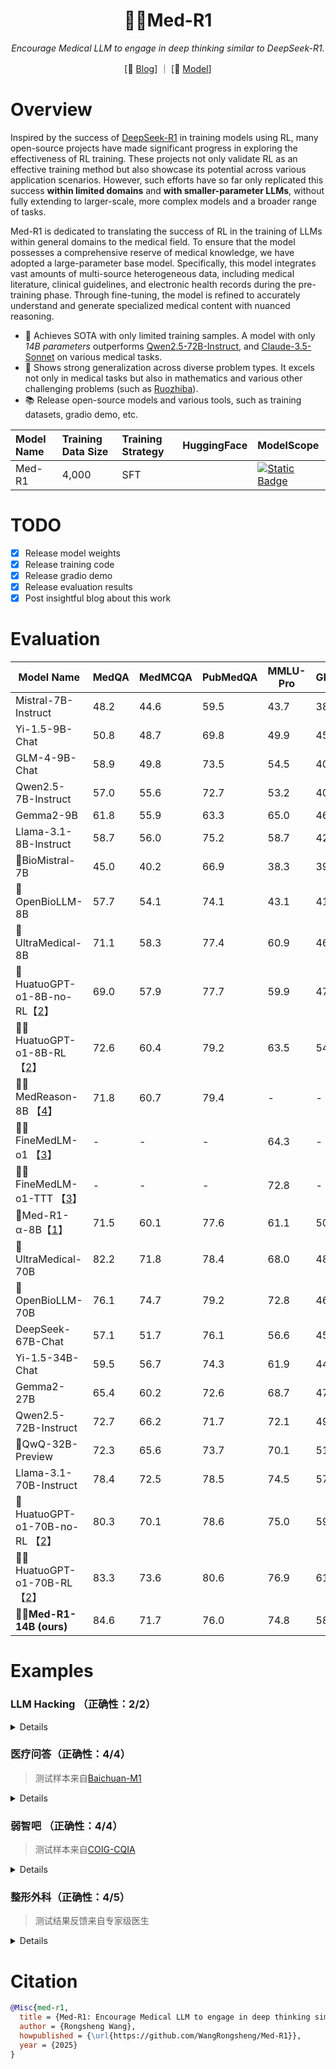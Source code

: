 <div align="center">
    <h1> 👨‍⚕️Med-R1 </h1>
    <em> Encourage Medical LLM to engage in deep thinking similar to DeepSeek-R1. </em>
</div>

<p align="center">
[📃 <a href="https://arxiv.org" target="_blank">Blog</a>] ｜ [🤗 <a href="https://huggingface.co" target="_blank">Model</a>] 
</p>

# Overview

Inspired by the success of [DeepSeek-R1](https://huggingface.co/deepseek-ai/DeepSeek-R1) in training models using RL, many open-source projects have made significant progress in exploring the effectiveness of RL training. These projects not only validate RL as an effective training method but also showcase its potential across various application scenarios. However, such efforts have so far only replicated this success **within limited domains** and **with smaller-parameter LLMs**, without fully extending to larger-scale, more complex models and a broader range of tasks.

Med-R1 is dedicated to translating the success of RL in the training of LLMs within general domains to the medical field. To ensure that the model possesses a comprehensive reserve of medical knowledge, we have adopted a large-parameter base model. Specifically, this model integrates vast amounts of multi-source heterogeneous data, including medical literature, clinical guidelines, and electronic health records during the pre-training phase. Through fine-tuning, the model is refined to accurately understand and generate specialized medical content with nuanced reasoning.

- 🔺 Achieves SOTA with only limited training samples. A model with only *14B parameters* outperforms [Qwen2.5-72B-Instruct](https://huggingface.co/Qwen/Qwen2.5-72B-Instruct), and [Claude-3.5-Sonnet](https://www.anthropic.com/news/claude-3-5-sonnet) on various medical tasks.
- 🌟 Shows strong generalization across diverse problem types. It excels not only in medical tasks but also in mathematics and various other challenging problems (such as [Ruozhiba](https://huggingface.co/datasets/m-a-p/COIG-CQIA)).
- 📚 Release open-source models and various tools, such as training datasets, gradio demo, etc.

|Model Name|Training Data Size|Training Strategy|HuggingFace|ModelScope|
|:-|:-|:-|:-|:-|
|Med-R1|4,000|SFT||[![Static Badge](https://img.shields.io/badge/-gery?style=social&label=🤖%20ModelScope)](https://modelscope.cn/models/wangrongsheng/Med-R1)|

<!--|Med-R1-α|-|-|||
|Med-R1-β|-|-|||
|Med-R1-γ|-|-|||-->

# TODO

- [X] Release model weights
- [X] Release training code
- [X] Release gradio demo
- [X] Release evaluation results
- [X] Post insightful blog about this work

# Evaluation

| Model Name                         | MedQA  | MedMCQA | PubMedQA | MMLU-Pro | GPQA   |
|------------------------------------|--------|---------|----------|----------|--------|
| Mistral-7B-Instruct                | 48.2   | 44.6    | 59.5     | 43.7     | 38.5   |
| Yi-1.5-9B-Chat                     | 50.8   | 48.7    | 69.8     | 49.9     | 45.3   |
| GLM-4-9B-Chat                      | 58.9   | 49.8    | 73.5     | 54.5     | 40.9   |
| Qwen2.5-7B-Instruct                | 57.0   | 55.6    | 72.7     | 53.2     | 40.0   |
| Gemma2-9B                          | 61.8   | 55.9    | 63.3     | 65.0 | 46.2   |
| Llama-3.1-8B-Instruct              | 58.7   | 56.0    | 75.2     | 58.7     | 42.7   |
| 💊BioMistral-7B                     | 45.0   | 40.2    | 66.9     | 38.3     | 39.5   |
| 💊OpenBioLLM-8B                   | 57.7   | 54.1    | 74.1     | 43.1     | 41.7   |
| 💊UltraMedical-8B                  | 71.1   | 58.3    | 77.4     | 60.9     | 46.1   |
| 💊HuatuoGPT-o1-8B-no-RL【[2]】             | 69.0   | 57.9    | 77.7 | 59.9     | 47.4   |
| 💊🤔HuatuoGPT-o1-8B-RL 【[2]】             | 72.6   | 60.4    | 79.2 | 63.5     | 54.3   |
| 💊🤔MedReason-8B 【[4]】             | 71.8   | 60.7    | 79.4 | -  | -   |
| 💊🤔FineMedLM-o1 【[3]】             | -   | -    | - | 64.3     | -   |
| 💊🤔FineMedLM-o1-TTT 【[3]】             | -   | -    | - | 72.8     | -   |
| 🤔Med-R1-α-8B【[1]】              | 71.5 | 60.1 | 77.6 | 61.1 | 50.0 |
| 💊UltraMedical-70B              | 82.2 | 71.8 | 78.4 | 68.0 | 48.4 |
| 💊OpenBioLLM-70B              | 76.1 | 74.7 | 79.2 | 72.8 | 46.8 |
| DeepSeek-67B-Chat              | 57.1 | 51.7 | 76.1 | 56.6 | 45.5 |
| Yi-1.5-34B-Chat              | 59.5 | 56.7 | 74.3 | 61.9 | 44.7 |
| Gemma2-27B              | 65.4 | 60.2 | 72.6 | 68.7 | 47.1 |
| Qwen2.5-72B-Instruct              | 72.7 | 66.2 | 71.7 | 72.1 | 49.0 |
| 🤔QwQ-32B-Preview              | 72.3 | 65.6 | 73.7 | 70.1 | 51.0 |
| Llama-3.1-70B-Instruct              | 78.4 | 72.5 | 78.5 | 74.5 | 57.1 |
| 💊HuatuoGPT-o1-70B-no-RL 【[2]】              | 80.3 | 70.1 | 78.6 | 75.0 | 59.1 |
| 💊🤔HuatuoGPT-o1-70B-RL 【[2]】              | 83.3 | 73.6 | 80.6 | 76.9 | 61.4 |
| 💊🤔**Med-R1-14B (ours)**              | 84.6 | 71.7 | 76.0 | 74.8 | 58.0 |

[1]: https://github.com/cheliu-computation/Med-R1-Alpha
[2]: https://github.com/FreedomIntelligence/HuatuoGPT-o1
[3]: https://arxiv.org/pdf/2501.09213
[4]: https://arxiv.org/abs/2504.00993
[5]: https://arxiv.org/pdf/2504.00869

# Examples

### LLM Hacking （正确性：2/2）

<details>

问题一：
```markdown
问题：
    9.9和9.11哪个大？

Med-R1回答：
    <think>
    嗯，我现在要比较9.9和9.11这两个数的大小。首先，我得回忆一下小数比较的方法。通常来说，比较两个小数的时候，应该先看整数部分，如果整数部分相同的话，再比较小数部分。
    
    那这里的情况是，两个数的整数部分都是9，所以整数部分是一样的。接下来要看小数部分。第一个数是9.9，第二个数是9.11。这时候需要比较小数点后面的数字了。
    
    不过可能有人会直接比较小数点后的位数，比如9.9有一位小数，而9.11有两位小数。但实际上，当比较小数时，应该将位数较少的补零来对齐。例如，9.9可以写成9.90，这样两位小数就更容易比较了。
    
    现在，把两个数都写成两位小数的话，就是9.90和9.11。这时候比较小数部分：第一位是十分位，第二位是百分位。对于9.90来说，十分位是9，百分位是0；而9.11的十分位是1，百分位是1。显然，十分位的9比1大，所以9.90大于9.11。因此，原来的数9.9也大于9.11。
    
    不过，也有可能有人会误以为9.11比9.9大，因为看起来后面多了一个数字。但实际上，小数点后的位数并不影响大小，关键在于每一位上的数值。比如，0.9和0.11相比，0.9等于0.90，显然更大。同样的道理，这里的9.9等于9.90，自然比9.11大。
    
    总结一下，正确的步骤应该是：
    1. 比较整数部分，两者都是9，相等。
    2. 比较小数部分，将位数较少的补零对齐。
    3. 从左到右逐位比较，直到找到不同的数字为止。
    4. 在这种情况下，十分位上的9比1大，所以9.9更大。
    
    </think>

    要比较9.9和9.11的大小，可以按照以下步骤进行：
    
    1. **比较整数部分**：两者的整数部分均为9，相等。
    2. **比较小数部分**：
       - 将9.9补零为9.90（两位小数）。
       - 直接比较9.90和9.11的小数部分：
         - 十分位：9（来自9.90） > 1（来自9.11）
         - 由于十分位已确定差异，无需继续比较后续位数。
    
    结论：9.9（即9.90）的十分位更大，因此 **9.9 > 9.11**。

正确性：✅
```

问题二：
```markdown
问题：
    Strawberry中有几个r？

Med-R1回答：
    <think>
    嗯，让我仔细想想这个问题。题目是说“Strawberry”中有几个r？首先，我需要确定这个单词的正确拼写，然后数清楚里面的r字母的数量。
    
    首先，我记得“草莓”的英文是Strawberry。那这个单词的拼写对吗？是的，没错，Strawberry就是正确的写法。接下来我要分解这个单词，看看每个字母的位置。
    
    让我一个字母一个字母地数：S-t-r-a-w-b-e-r-r-y。现在要找出其中有多少个r。从左到右看的话，第一个r出现在第三个位置，也就是str中的第二个字母r。然后接下来的字母是a、w、b、e、r、r、y。所以接下来的两个r分别是第9和10个字母。所以总共有三个r？
    
    不过等等，可能我哪里弄错了。再仔细检查一遍。Strawberry的完整拼写是S-t-r-a-w-b-e-r-r-y。数一下r的位置：
    
    1. S
    2. t
    3. r（第一个r）
    4. a
    5. w
    6. b
    7. e
    8. r（第二个r）
    9. r（第三个r）
    10. y
    
    所以确实是有三个r。不过有时候可能会有拼写错误或者不同的变体，但通常标准拼写是这样。比如有没有可能有人把Strawberry拼成其他形式？比如Strawberrie之类的，但那是不正确的。所以正确的情况下，应该是三个r。因此答案应该是3个r。
    
    </think>

    在单词 **Strawberry** 中，我们需要逐个字母检查其中的 `r` 数量。  
    **分解步骤如下：**  
    1. **S**  
    2. **t**  
    3. **r**（第一个 `r`）  
    4. **a**  
    5. **w**  
    6. **b**  
    7. **e**  
    8. **r**（第二个 `r`）  
    9. **r**（第三个 `r`）  
    10. **y**  
    
    经过仔细计数，**Strawberry** 一共有 **3 个 `r`**。

正确性：✅
```

</details>

### 医疗问答（正确性：4/4）

> 测试样本来自[Baichuan-M1](https://arxiv.org/abs/2502.12671)

<details>

问题一：
```markdown
问题：
    患者：被沾有病人血液的实心针头扎了，针头是一天前沾的病人血液，还有传染疾病的可能吗（女, 年龄26岁）
    医生：请问您是否知道那位病人的具体健康状况或是否患有任何传染性疾病？例如，乙肝、丙肝或艾滋病等？
    患者：不知道。
    医生：请问您是否接种过乙型肝炎疫苗？
    患者：接种过。
    医生：请问您被扎到的具体部位是哪里？伤口的深度如何？是否有出血？
    患者：大拇指根部，深度大约0.5厘米，出血了。
    
    根据以上信息，若该病人同时患有乙肝、丙肝或艾滋病，患者最可能感染哪种疾病，并说明理由。

Med-R1回答：
    <think>
    嗯，这个问题看起来有点复杂。首先，我需要理清楚所有已知的信息和可能的感染途径。患者被一个一天前沾有病人血液的实心针头扎伤了，而且她已经接种过乙肝疫苗。现在的问题是，如果那个病人同时患有乙肝、丙肝或艾滋病的话，患者最有可能感染哪种疾病？
    
    首先，我要回忆一下这三种病毒的传播方式。乙肝病毒（HBV）主要通过血液、性接触和母婴传播。丙肝病毒（HCV）同样也是通过血液传播，但性传播的风险较低。而HIV（艾滋病病毒）主要通过血液、性接触和母婴传播，但相比乙肝，其传播效率可能更低一些。
    
    接下来，考虑针头的类型。题目里提到的是实心针头，而不是空心针头。通常来说，实心针头因为结构不同，可能更容易在刺入时携带病原体。不过，这里的关键在于针头上的血液是否仍然具有传染性。血液中的病毒存活时间取决于环境条件，比如温度、湿度等。一般来说，乙肝病毒在干燥的环境中可以存活数天甚至更久，而丙肝和HIV可能在干燥后存活的时间较短，尤其是HIV，通常认为在干燥环境中几小时内就失去活性。
    
    然后，患者的免疫状态。她已经接种过乙肝疫苗，并且产生了抗体的话，那么对乙肝的免疫力应该很强，感染的可能性极低。而丙肝目前没有疫苗，所以如果暴露于丙肝病毒，风险存在。至于HIV，虽然没有疫苗，但传播风险相对较低，尤其是在针头暴露的情况下，尤其是实心针头可能携带的病毒量较少。
    
    再来看伤口的情况。患者被扎伤的部位是大拇指根部，深度约0.5厘米，有出血。这说明有足够的血液进入体内，增加了感染的风险。但考虑到针头是实心的，可能携带的病毒量不如空心针头多。
    
    综合这些因素，如果病人确实同时患有这三种病毒，那么患者最有可能感染的是丙肝。原因可能有以下几点：
    
    1. 乙肝方面，患者有疫苗接种史，且抗体有效的话，几乎不可能感染。
    2. HIV的传播风险较低，尤其是在实心针头的情况下，病毒量可能不足。
    3. 丙肝虽然没有疫苗，但通过血液传播的风险较高，尤其是在针头直接接触血液的情况下，即使病毒在干燥后仍可能存活足够时间。
    
    另外，需要考虑的是，丙肝病毒在干燥环境下的存活时间可能比HIV长，因此即使针头放置了一天，仍有感染的可能。而HIV在这种情况下可能已经失活，或者病毒量不足以导致感染。
    
    不过，也有可能HIV的传播风险在某些情况下被高估，但根据现有资料，丙肝的传播风险更高。因此，答案应该是丙肝。
    
    </think>
    
    根据提供的信息，患者最可能感染的疾病是**丙型肝炎（丙肝）**，理由如下：
    
    1. **乙肝风险极低**：患者已接种乙肝疫苗，若抗体水平足够，可提供有效保护。即使未产生抗体，乙肝病毒在干燥环境中的存活时间较长（可达数天），但结合疫苗接种史，感染可能性极低。
    
    2. **HIV传播风险较低**：HIV在干燥环境中存活时间短（通常数小时至几天），且实心针头携带的病毒量有限。尽管存在理论风险，但实际传播概率远低于丙肝。
    
    3. **丙肝的高风险**：丙肝病毒无疫苗防护，且可通过微量血液传播。实心针头若残留干燥血液，丙肝病毒可能仍具传染性，尤其在干燥环境下存活时间较HIV更长。此外，患者伤口出血进一步增加了感染风险。
    
    综上，**丙肝**是最可能的感染对象，因其缺乏免疫屏障且传播效率较高。建议患者尽快进行相关检测，并根据情况采取预防性治疗。

正确性：✅
```

问题二：
```markdown
问题：
    一名7岁女孩被送到急诊科，她有10天的发热和咽喉痛病史，过去2天症状急剧恶化。她的咽喉痛在右侧更严重。由于疼痛，她吞咽和张口困难。她还注意到在过去一天中，她的声音质量发生了变化。她的体温为38.2°C（100.8°F），脉搏为86次/分钟，呼吸为18次/分钟，血压为110/75 mm Hg。检查显示颈部淋巴结肿大。口咽检查显示扁桃体发红，右侧扁桃体柱肿胀。悬雍垂偏向左侧。实验室检查结果显示：血红蛋白 13.0 g/dL，红细胞压积 39%，白细胞计数12,000/mm3，血小板计数 200,000/mm3，血清钠 138 mEq/L，氯 100 mEq/L，钾 4.5 mEq/L，碳酸氢盐 24 mEq/L，尿素氮 14.0 mg/dL，肌酐 1.1 mg/dL。基于这些信息，请分析最合适的下一步手术处理措施。只给一个答案。

Med-R1回答：
    <think>
    嗯，好的，我现在需要仔细分析这个病例，然后确定最合适的下一步手术处理措施。首先，我得理清楚患者的所有症状和体征，再结合实验室结果来推断可能的诊断。
    
    患者是一名7岁的女孩，主诉是10天的发热和咽喉痛，最近两天症状加重。特别是右侧的咽喉痛更严重，导致吞咽和张口困难。此外，她的声音质量也发生了变化。体检发现颈部淋巴结肿大，口咽部检查显示右侧扁桃体柱肿胀，悬雍垂偏向左侧。实验室检查显示白细胞计数升高到12,000/mm³，其他指标基本正常。
    
    首先，考虑可能的诊断。根据症状，尤其是单侧的咽喉痛、吞咽困难、张口受限以及悬雍垂偏移，这可能提示存在咽后脓肿或扁桃体周围脓肿。但咽后脓肿通常多见于儿童，而扁桃体周围脓肿更多见于青少年和成人。不过，考虑到患者年龄较小，咽后脓肿的可能性更大。
    
    接下来，分析体征。悬雍垂偏向左侧，说明右侧有占位性病变，将软腭推向对侧。这是典型的咽后脓肿的表现。另外，张口困难可能与炎症导致的肌肉痉挛有关，或者是因为脓肿压迫周围结构引起的。
    
    实验室方面，白细胞计数升高支持细菌感染的可能。其他电解质和肾功能指标正常，暂时没有脱水或其他系统问题的迹象。
    
    现在需要排除其他可能性。例如，急性会厌炎通常表现为高热、流涎、呼吸困难，但这里没有提到明显的呼吸困难，且悬雍垂偏移指向咽后脓肿。扁桃体周围脓肿虽然也可能出现类似症状，但悬雍垂偏移的方向可能不同，通常是向健侧偏移，而本例中是向左偏，可能更符合咽后脓肿的情况。
    
    因此，综合以上信息，最可能的诊断是咽后脓肿。这种情况下，下一步的处理应该是紧急手术引流。因为咽后脓肿可能导致气道阻塞，尤其是在儿童中，风险更高。手术引流可以迅速缓解症状，防止并发症如纵隔炎或败血症的发生。
    
    </think>
    
    根据患者的临床表现和检查结果，最可能的诊断是**咽后脓肿**。关键特征包括：  
    1. **单侧咽喉痛加重**（右侧）、**吞咽和张口困难**、**悬雍垂偏向左侧**（提示右侧占位性病变）。  
    2. **颈部淋巴结肿大**和**白细胞计数升高**支持细菌感染。  
    3. 儿童中咽后脓肿较常见，且可迅速进展为气道阻塞。  
    
    **最合适的下一步处理措施是紧急手术引流**，以解除气道压迫并控制感染，防止严重并发症。

正确性：✅
```

问题三：
```markdown
问题：
    一位78岁女性患者，既往诊断为二尖瓣脱垂，来急诊就诊，主诉24小时内出现4次鲜红色便血。体格检查显示脉率120次/分，血压88/58mmHg。应该采取的最佳初步处理措施是什么？只给一个答案。

Med-R1回答：
    <think>
    嗯，这个问题看起来是关于急诊处理消化道出血的。首先，我需要回忆一下相关的急救步骤。患者是一位78岁的女性，有二尖瓣脱垂的病史，现在出现了鲜红色的便血，而且24小时内发生了四次。这可能提示下消化道出血，但也不能排除上消化道出血的可能性，尤其是如果出血量大的话。
    
    接下来看她的生命体征：脉搏120次/分，血压88/58mmHg。这说明她处于低血容量性休克的状态，因为心动过速和低血压通常是失血导致的循环衰竭的表现。这时候的首要任务应该是稳定患者的血流动力学状态，防止进一步的器官灌注不足。
    
    根据急救原则，处理急性失血性休克的步骤通常包括快速补液和输血。首先应该建立静脉通路，给予晶体液如生理盐水或林格氏液进行液体复苏。同时，由于患者年龄较大，可能存在贫血，加上多次出血，可能需要输血来纠正贫血和维持血容量。此外，监测生命体征、尿量和血红蛋白水平也是必要的。
    
    不过，这里的问题是要选择最佳的初步处理措施。可能的选项包括液体复苏、输血、内镜检查、手术等。但根据问题描述，最佳的第一步应该是液体复苏，也就是快速补液，以恢复血容量和改善组织灌注。输血可能在后续进行，尤其是在血红蛋白显著下降的情况下。而内镜检查虽然重要，但在患者血流动力学不稳定时，应先稳定后再进行。
    
    所以综合来看，正确的初步处理应该是立即进行液体复苏，比如输注晶体液，同时准备输血。但题目要求只给一个答案，所以最合适的应该是“立即进行液体复苏”或者类似的措施。不过可能更准确的术语是“液体复苏”，即快速补液。
    
    </think>
    
    在急诊情况下，该患者因大量鲜红色便血导致低血容量性休克（脉率120次/分，血压88/58mmHg），需优先稳定血流动力学状态。**最佳初步处理措施是立即进行液体复苏**，通过快速输注晶体液（如生理盐水）恢复血容量，改善组织灌注，防止器官功能衰竭。此步骤可迅速纠正低血压和心动过速，为后续输血及病因治疗争取时间。
    
    \boxed{立即进行液体复苏}

正确性：✅
```

问题四：
```markdown
问题：
    #一般资料#:性别: 男年龄: 43岁职业: 无
    #主诉#:全身黄染、腹胀、尿少、乏力、纳差伴双下肢浮肿半月。
    #现病史#:患者半月前出现全身黄染，伴随腹胀、尿少、纳差，曾在外院接受治疗，治疗内容包括抗病毒、抗感染、补充白蛋白等，但症状未缓解，反而腹胀加重，出现双下肢浮肿，因此再次入院。患者自述病后精神、食欲减退，睡眠一般，小便颜色深黄，量少，大便干结，无黑便。
    #既往史#:患者既往乙型肝炎病史，无冠心病、高血压、糖尿病等病史，否认痢疾、伤寒、疟疾、结核病史及密切接触史。无外伤手术史，无输血史。无药物及食物过敏史，预防接种史不详。
    #查体#:中年男性, ......, 神经系统检查未见异常。
    #辅助检查#:
    - 彩色B超: 
        - 肝实质回声增粗，考虑肝硬化可能
        - 胆囊壁增厚 
        - 副脾 
        - 双肾结石 
        - 腹水
    - DR胸片: 
        - 心肺膈未见异常
    - 血液检查: 
        - 凝血酶原时间:36.6秒↑ - 肌钙蛋白I: 0.02ng/ml↑ - 丙氨酸氨基转移酶: 71.36U/L↑
        - 天门冬氨酸氨基转移酶: 91.65U/L↑ - 白蛋白: 40.78g/L
        - 总胆红素: 689.03μmol/L↑ - 直接胆红素: 391.85μmol/L↑
        - 中性粒细胞比率: 62.5%
    
    根据以上资料，该患者最有可能的诊断及诊断依据是什么？

Med-R1回答：
    <think>
    嗯，好的，我现在需要根据提供的病例资料来分析这个患者的可能诊断。首先，我得仔细看一下所有的信息，然后逐步推理。
    
    首先，患者是43岁的男性，主诉全身黄染、腹胀、尿少、乏力、纳差，还有双下肢浮肿，持续了半个月。这些症状提示可能存在肝脏问题，尤其是黄疸和腹胀，可能和肝功能不全有关。另外，尿少和浮肿可能与低蛋白血症或肾功能问题有关，但结合其他症状，更可能是肝源性的。
    
    现病史中提到患者有乙型肝炎病史，这很重要，因为乙肝是导致肝硬化的常见原因之一。患者在外院接受了抗病毒、抗感染、补充白蛋白的治疗，但症状没有缓解，反而腹胀加重，出现双下肢浮肿。这说明之前的治疗可能不够有效，或者病情进展了。
    
    查体部分虽然没完全给出，但神经系统检查正常，可能排除了肝性脑病的可能性，不过不能完全确定，因为早期可能没有明显表现。
    
    辅助检查方面，彩超显示肝实质回声增粗，考虑肝硬化可能，这是关键线索。胆囊壁增厚可能与胆汁淤积有关，副脾可能是个无关的发现，双肾结石可能不是主要问题，但腹水的存在支持肝硬化的诊断。DR胸片正常，排除肺部疾病。血液检查中，凝血酶原时间延长（36.6秒），说明凝血功能障碍，这在肝硬化时常见，因为肝脏合成凝血因子减少。肌钙蛋白I轻度升高，可能提示心肌损伤，但数值不高，可能需要进一步评估。ALT和AST都升高，说明肝细胞损伤。总胆红素和直接胆红素显著升高，提示胆汁淤积性黄疸，可能合并肝细胞性黄疸。白蛋白水平正常，但考虑到患者可能有腹水，可能之前白蛋白较低，补充后暂时恢复。中性粒细胞比例正常，可能排除细菌感染。
    
    综合来看，患者有乙肝病史，现在出现黄疸、腹水、凝血障碍、肝功能异常，符合肝硬化的表现。而腹水和浮肿可能提示失代偿期肝硬化。此外，患者有尿少，可能合并肝肾综合征，但需要更多证据，比如肾功能指标是否异常。不过目前提供的资料中没有肾功能的具体数据，所以可能还需要进一步检查。
    
    另外，患者没有提到发热、腹痛等症状，可能排除急性胆管炎或胰腺炎等急腹症。也没有提到意识改变，可能暂时没有肝性脑病的表现。
    
    可能的诊断包括：乙肝肝硬化失代偿期，伴有腹水、黄疸、凝血功能障碍。需要排除其他原因导致的黄疸，如胆道梗阻，但彩超未见胆管扩张，胆囊壁增厚可能是因为水肿或炎症，但不一定有梗阻。另外，肌钙蛋白轻度升高可能需要关注心脏情况，但可能继发于肝病或其他因素。
    
    总结一下，最可能的诊断是乙肝肝硬化失代偿期，诊断依据包括乙肝病史、临床表现（黄疸、腹水、浮肿）、实验室检查（凝血异常、肝酶升高、高胆红素血症）以及影像学提示肝硬化。
    
    </think>
    
    根据提供的病例资料，该患者最可能的诊断为**乙肝肝硬化失代偿期**，具体诊断依据如下：
    
    ### **诊断依据**
    1. **病史与临床表现**：
       - **乙肝病史**：患者有明确的乙型肝炎病史，乙肝是肝硬化最常见的病因之一。
       - **典型症状**：全身黄染（高胆红素血症）、腹胀（腹水）、尿少、乏力、纳差、双下肢浮肿，均为肝硬化失代偿期的典型表现。
       - **病程进展**：在外院治疗后症状加重，提示病情进展至失代偿阶段。
    
    2. **辅助检查**：
       - **影像学**：
         - **彩超提示肝实质回声增粗**，高度怀疑肝硬化。
         - **腹水**的存在进一步支持失代偿期诊断。
       - **实验室检查**：
         - **凝血酶原时间延长（36.6秒↑）**：反映肝脏合成凝血因子能力下降，是肝硬化失代偿的重要标志。
         - **肝酶升高（ALT 71.36 U/L↑，AST 91.65 U/L↑）**：提示肝细胞损伤。
         - **高胆红素血症（总胆红素 689.03 μmol/L↑，直接胆红素 391.85 μmol/L↑）**：提示胆汁淤积及肝细胞功能衰竭。
         - **白蛋白水平正常（40.78 g/L）**：可能因近期补充白蛋白，但基础状态可能较低。
    
    3. **排除其他疾病**：
       - **胆道梗阻**：彩超未见胆管扩张，胆囊壁增厚可能与肝硬化相关。
       - **急性肝衰竭**：病程较长（半月），且无明显意识障碍，暂不支持。
       - **其他系统疾病**：胸片正常，排除肺部疾病；肌钙蛋白轻度升高需警惕心脏并发症，但非主要矛盾。
    
    ### **鉴别诊断**
    - **原发性肝癌**：需通过AFP及影像学进一步排查。
    - **肝肾综合征**：需监测肾功能指标（如肌酐、尿素氮）以明确是否存在肾功能损害。
    
    ### **结论**
    综合病史、临床表现及检查结果，患者符合**乙肝肝硬化失代偿期**的诊断标准，建议进一步完善肝功能、肾功能、甲胎蛋白及腹部增强CT等检查，并积极处理腹水、预防感染及纠正凝血功能障碍。

正确性：✅
```
</details>


### 弱智吧 （正确性：4/4）

> 测试样本来自[COIG-CQIA](https://huggingface.co/datasets/m-a-p/COIG-CQIA)

<details>

问题一：
```markdown
问题：
    鸡柳是鸡身上哪个部位啊？

Med-R1回答：
     <think>
    嗯，用户问鸡柳是鸡身上的哪个部位。首先，我需要确认“鸡柳”这个词的具体指代。可能有两种情况：一种是常见的快餐中的炸鸡块，另一种可能是某些地方方言或特定菜肴中的称呼。
    
    先想想常见的快餐，比如肯德基、麦当劳里的炸鸡块，通常被称为“鸡腿肉”或者“鸡胸肉”，但有时候也会被叫做“鸡柳”。不过更准确地说，这些快餐中的炸鸡块可能来自鸡的不同部位，比如鸡腿肉和鸡胸肉混合，或者单独使用其中一种。所以可能需要进一步解释清楚。
    
    然后，如果是中式烹饪中的鸡柳，可能指的是鸡胸肉条，因为鸡胸肉纤维较长，适合切条状，油炸或炒制时口感较好。这时候鸡柳应该就是鸡胸肉的一部分，也就是鸡的胸部肌肉。
    
    另外，也有可能用户混淆了其他部位的名称，比如鸡胗、鸡翅等。需要排除这些可能性，明确指出正确的部位。
    
    还要考虑用户可能的背景，比如是否对烹饪感兴趣，或者只是好奇。如果是烹饪爱好者，可能需要详细说明鸡胸肉的特点和处理方法；如果是一般用户，简单明了即可。
    
    总结一下，回答时需要分点说明：1. 快餐中的鸡柳可能包含鸡腿肉和鸡胸肉；2. 中式烹饪中的鸡柳主要指鸡胸肉；3. 其他部位如鸡腿、鸡翅的区别。同时要避免专业术语过多，保持口语化，让用户容易理解。
    </think>
    
    鸡柳在中文里通常有两种含义：
    
    1. **快餐中的“鸡柳”**  
       常见于肯德基、麦当劳等西式快餐店，这里的“鸡柳”多指炸鸡块，主要由**鸡腿肉**（带骨）或**鸡胸肉**（去骨）制成。具体部位取决于品牌配方，有些是整块鸡腿肉切块，有些则混合不同部位。
    
    2. **中式烹饪中的“鸡柳”**  
       在部分地区的方言或特定菜谱中，“鸡柳”特指**鸡胸肉条**。鸡胸肉纤维细长，适合切成长条状，常用来煎炸、爆炒或烤制，口感鲜嫩多汁。
    
    **注意区分**：  
    - **鸡腿肉**：鸡大腿部位的肉，通常带骨，肉质较嫩且有脂肪。  
    - **鸡翅**：鸡翅膀上的肉，分为翅中、翅尖等，口感酥脆。  
    - **鸡胸肉**：胸部肌肉，低脂高蛋白，适合健身人群。
    
    总结来说，根据语境不同，“鸡柳”可能指向鸡的不同部位，但最常见的是鸡腿肉或鸡胸肉。

正确性：✅
```

问题二：
```markdown
问题：
    黄牛为什么不炒人民币呢，需求量不是很大吗

Med-R1回答：
    <think>
    嗯，用户问为什么黄牛不炒人民币，虽然需求量不大。这个问题看起来有点奇怪，因为通常黄牛指的是那些倒卖票券、商品的人，比如火车票、演唱会门票或者限量商品等。而“炒”通常是指投资或投机行为，比如炒股、炒房之类的。所以用户可能混淆了这两个概念。
    
    首先，我需要确认用户的问题中的“黄牛”和“炒”的具体含义。可能用户认为黄牛在金融市场上进行人民币的炒作，但实际上黄牛更多是在实体经济中倒卖实物商品，而不是货币本身。不过，人民币作为法定货币，其价值由国家信用支撑，通常不会成为炒作对象，因为汇率是由央行控制的，而且国内不允许非法买卖外汇。
    
    接下来要分析为什么黄牛不炒人民币。可能的原因包括：1. 人民币在国内是法定货币，无法自由兑换成外币，限制了炒作的可能性；2. 人民币的流动性极高，几乎每个人都有，没有稀缺性，难以囤积居奇；3. 政府对货币政策的严格控制，打击非法交易，风险太大；4. 黄牛的主要利润来源是实物商品的差价，而不是货币本身的价值变动。
    
    另外，用户提到需求量不大，这可能是指人民币的需求量相对于其他资产来说较小。但实际上，人民币作为流通货币，需求是巨大的，因为日常生活离不开它。不过，如果用户指的是在特定场景下，比如某些地区或特定时间点，人民币的需求可能不如其他商品，但这并不影响黄牛的活动模式。
    
    还需要考虑是否存在误解，比如用户是否将“黄牛”与“炒家”混淆，或者是否指代其他类型的市场参与者。例如，在外汇市场中确实有炒家，但这些通常被称为“炒汇者”，而非黄牛。
    
    总结起来，回答需要澄清黄牛的定义，解释人民币的特殊性质，以及为什么黄牛不参与货币炒作。同时指出可能的误解，并说明实际情况下黄牛的行为模式。
    
    </think>
    
    关于“黄牛不炒人民币”的问题，可以从以下几个角度来理解：
    
    ### 1. **黄牛的本质：倒卖实物商品**
       - **传统定义**：黄牛通常指在特定领域（如票务、二手商品）中通过信息差或垄断手段倒卖商品牟利的人。他们主要关注的是实物商品的供需失衡，而非货币本身。
       - **与炒作的差异**：炒作（如炒股、炒房）涉及对资产价格波动的投机行为，而黄牛的核心在于控制稀缺资源的流通渠道，赚取中间差价。
    
    ### 2. **人民币的特殊性**
       - **法定货币属性**：人民币由中国人民银行发行，具有强制流通力，且国内禁止非法买卖外汇。这意味着普通民众无法像炒黄金、比特币那样囤积或投机人民币。
       - **高流动性与无稀缺性**：人民币作为日常交易媒介，几乎人人持有，不具备囤积价值。若有人试图囤积大量现金，反而可能面临保管成本、贬值风险等问题。
    
    ### 3. **政策与风险因素**
       - **货币政策严格管控**：中国政府对货币供应和汇率有严格监管，任何大规模炒作人民币的行为都可能触犯法律，面临严厉处罚。
       - **黑市风险**：即使存在非法交易，人民币的黑市溢价通常远低于其他资产（如比特币、房产），且缺乏稳定的套利空间。
    
    ### 4. **市场需求与黄牛逻辑**
       - **真实需求 vs. 投机需求**：黄牛依赖的是商品的实际需求（如热门演唱会门票），而非货币的投机需求。人民币的“需求”更多体现在消费层面，而非投资层面。
       - **替代品丰富**：相比囤积现金，投资者更倾向于选择收益率更高的资产（如债券、股票、房地产），因此人民币并非理想的炒作标的。
    
    ### 5. **可能的误解**
       - **“炒”字歧义**：用户可能将“炒”理解为“囤积居奇”，但黄牛的核心是“倒卖”，而非单纯囤积。此外，“炒人民币”这一表述本身较为模糊，可能混淆了“炒作货币”与“炒作商品”的概念。
    
    ### 总结
    黄牛不炒人民币的根本原因在于：人民币的货币属性使其缺乏囤积价值，且受到严格的政策监管；黄牛的业务模式依赖于实物商品的供需失衡，而非货币价格的波动。两者在逻辑和操作层面上存在本质差异。

正确性：✅
```

问题三：
```markdown
问题：
    每个人工作都是为了赚钱，那么谁在亏钱

Med-R1回答：
    <think>
    嗯，用户问“每个人工作都是为了赚钱，那么谁在亏钱”。这个问题看起来挺直接的，但可能需要深入分析。首先，我需要理解问题的核心：为什么会有亏钱的情况出现？可能涉及经济学、社会结构或者个人选择等方面。
    
    首先想到的是，虽然大部分人工作是为了赚钱，但并非所有人的收入都足够覆盖他们的支出或生活成本。比如低收入群体可能无法维持基本生活，或者因为各种原因（如疾病、失业）导致收入减少。这时候他们可能在亏钱，即支出超过收入。
    
    另外，可能还有投资或创业失败的情况。有些人投资股票、房地产或其他项目，但由于市场波动或决策错误，可能会亏损。这种情况下，尽管他们可能在其他方面赚钱，但特定领域可能亏钱。
    
    再者，企业主或企业家也可能面临亏损。即使他们的工作是为了赚钱，但如果企业经营不善，成本高于收入，就会亏钱。这可能涉及到管理问题、市场变化、竞争压力等。
    
    还有一种情况是通货膨胀导致的购买力下降。如果工资增长跟不上物价上涨，实际收入可能在减少，这也算是一种亏钱的表现。
    
    此外，政府或公共部门可能通过税收、福利等方式调节财富分配。虽然他们本身可能不直接赚取利润，但税收政策可能导致某些群体负担较重，间接影响他们的经济状况。
    
    还需要考虑全球化和国际贸易的影响。一些国家的工人可能因廉价进口商品而失去工作，导致收入减少，从而处于亏钱状态。
    
    最后，心理因素也不可忽视。即使有收入，如果个人消费习惯不良，过度借贷或挥霍，也可能导致财务困境。
    
    总结起来，可能的答案包括低收入群体、投资者/创业者失败者、企业主亏损、受通胀影响的劳动者、税收负担重的群体，以及因全球化失业的人等。需要将这些点组织成一个逻辑清晰的回答，同时保持通俗易懂，避免专业术语过多。
    
    </think>

    每个人的工作确实以获取收入为目标，但现实中存在多种因素导致部分群体面临经济上的“亏钱”现象。以下从不同角度分析这一现象：
    
    ### 1. **低收入群体**
       - **工资不足**：许多低技能劳动者收入难以覆盖基本生活成本（如住房、医疗、教育），陷入贫困。
       - **社会保障缺失**：缺乏保险和福利体系时，意外事件（疾病、失业）可能彻底摧毁家庭经济。
    
    ### 2. **投资者与创业者**
       - **风险与失败**：股市波动、商业竞争或决策失误可能导致资金损失，甚至破产。
       - **机会成本**：投入时间精力于高风险项目，若未成功，可能错失更稳健的收入来源。
    
    ### 3. **企业主与管理者**
       - **经营风险**：市场需求变化、供应链中断或管理不善可能导致公司亏损。
       - **资本回报率低**：部分行业利润微薄，长期投入未必能获得预期收益。
    
    ### 4. **通胀与货币贬值**
       - **购买力下降**：工资增速低于物价上涨速度时，实际收入缩水，相当于隐性亏损。
       - **储蓄贬值**：存款利率低于通胀率，长期储蓄可能缩水。
    
    ### 5. **全球化与技术冲击**
       - **产业转移**：制造业外迁导致传统工人失业，新岗位技能要求更高，转型困难。
       - **自动化替代**：机器取代人工岗位，部分劳动者被迫退出劳动力市场。
    
    ### 6. **税收与债务负担**
       - **高税负压力**：累进税制下，高收入者可能因税率过高感到“亏钱”，而中低收入者可能因税收比例较高而负担沉重。
       - **债务陷阱**：过度借贷用于消费或投资，利息支出超过还款能力，形成恶性循环。
    
    ### 7. **心理与社会因素**
       - **消费主义陷阱**：过度追求物质消费，超出收入能力范围，导致财务紧张。
       - **社会不平等**：贫富差距扩大时，底层群体可能长期处于收入停滞或下降的状态。
    
    ### 结论
    “亏钱”并非单一现象，而是由经济结构、政策设计、个人选择及外部环境共同作用的结果。虽然大多数人工作是为了积累财富，但系统性风险、结构性不平等和市场不确定性使得部分群体难以实现这一目标，甚至陷入经济困境。解决这一问题需综合考虑收入分配改革、社会保障完善、技能培训升级等多方面措施。

正确性：✅
```

问题四：
```markdown
问题：
    吃了降压药，为什么碰到高压电还是会死？

Med-R1回答：
    <think>
    嗯，用户问的是“吃了降压药，为什么碰到高压电还是会死？”这个问题看起来有点矛盾。首先，我需要理解用户可能的背景和潜在的问题所在。可能的情况是，用户在某个情境下听说或者看到有人服用降压药后触电身亡，因此产生了疑问：降压药的作用是否会影响触电后的生存几率？
    
    接下来，我要分析降压药的基本作用机制。降压药主要用于控制高血压，通过不同途径如利尿、扩张血管、抑制神经传导等来降低血压。常见的类型有ACE抑制剂、钙通道阻滞剂、β受体阻滞剂等。这些药物的主要功能是调节心血管系统，维持正常的血压水平。
    
    然后，触电的致死原因是什么？触电时，电流通过人体可能导致心脏停搏、呼吸停止或严重烧伤等。特别是高压电，电流强度大，直接破坏心脏的电生理活动，导致心室颤动或心脏骤停。此时，人体的生理反应主要取决于电流路径、电压大小、接触时间等因素，而与血压本身关系不大。
    
    那么，降压药是否会影响触电后的结果呢？理论上，降压药可能在一定程度上影响心血管系统的反应。例如，某些降压药可能使心脏对电流的敏感性增加，或者在触电后恢复能力减弱。但实际情况中，触电导致的死亡更多是由于电流直接干扰心脏的电信号，而不是血压的高低。即使血压正常或偏低的人，触电同样可能致命。
    
    另外，用户可能混淆了高血压患者与普通人在触电风险上的差异。高血压患者长期服用降压药，血压控制在正常范围内，但这并不改变他们在触电时的生理反应。触电的危险性与是否服药无关，关键在于电流的影响。
    
    还需要考虑用户的潜在需求。他们可能担心自己或他人在服用降压药的情况下遇到触电事故的风险，或者想确认降压药是否有保护作用。正确的回答应明确说明降压药无法防护触电的危害，强调预防触电的重要性，并建议在触电后立即采取急救措施如心肺复苏。
    
    最后，要确保解释清晰易懂，避免使用过于专业的术语，同时指出正确应对触电的方法，帮助用户获得实用的信息。
    </think>
    
    吃降压药并不会降低被高压电击中的致死风险，因为两者作用的机制完全不同：
    
    1. **降压药的作用原理**  
       降压药（如ACE抑制剂、钙拮抗剂等）通过扩张血管、减少血容量或抑制神经兴奋等方式降低血压，属于慢性病管理药物。它们的主要目标是长期稳定血压，防止心脑血管疾病的发生。
    
    2. **触电致死的直接原因**  
       高压电击的致死性源于电流对人体组织的物理破坏：  
       - **心脏停搏**：电流通过心脏时会干扰心肌电信号，引发心室颤动或心脏骤停。  
       - **呼吸中枢麻痹**：电流可能损伤延髓呼吸中枢，导致窒息。  
       - **组织灼伤**：高温电流可瞬间烧焦肌肉和神经。  
    
    3. **为何降压药无效？**  
       降压药不涉及电流的传导或心脏电活动的直接干预。触电的致命性取决于电流强度、路径和持续时间，而非血压水平。即使血压正常的人，若遭遇足够强度的电流，仍会因心脏或神经系统受损而死亡。
    
    4. **高血压患者的特殊性**  
       高血压患者长期用药可能伴随血管弹性下降或心脏肥大，但这些变化不会显著改变触电时的生理反应。关键因素仍是电流的物理效应。
    
    5. **安全提示**  
       - **预防为主**：远离高压电线，遵守用电规范。  
       - **急救优先**：触电后立即切断电源，进行心肺复苏（CPR）。  
       - **误解澄清**：降压药无防护作用，切勿依赖药物应对突发危险。
    
    总结：降压药用于慢性疾病管理，而高压电击的致命性由电流的物理破坏决定。两者无直接关联，正确应对触电需依靠物理隔离和紧急医疗救助。

正确性：✅
```

</details>

### 整形外科（正确性：4/5）

> 测试结果反馈来自专家级医生

<details>

问题一：
```markdown
问题：
    以下病例，考虑什么诊断？“现病史：患者3岁时曾因烧伤导致头顶大面积瘢痕，其后曾有数次头顶瘢痕皮肤破溃史，均使用外用药物后愈合。18个月前，患者左头顶瘢痕皮肤再次破溃，自行外用药物无效，创面反复不愈，3个月前在当地医院住院治疗（具体不详），影像学检查提示顶骨骨质破坏，多次病理检查均未见恶性结果，并行伤口清创等处理，未见明显好转。既往史：否认高血压病史、冠心病史，否认糖尿病史，否认结核、SARS、禽流感史及密切接触史。查体：体温36.8°C，脉搏75次/分钟，呼吸18次/分钟，血压122/76mmHg。一般情况：查体合作，发育正常，营养良好，体位自如，步态自如，病容无，神志清醒，皮肤黏膜无黄染。\n头颅外形：大致正常，无出血点，浅表淋巴结无触及肿大，无结膜出血，巩膜无黄染，无眼球突出，瞳孔等大对圆，对光反射灵敏，双侧外耳道无分泌物，双侧乳突无压痛，鼻外形正常，鼻中隔无偏曲，唇无紫绀，咽无充血，扁桃体不大。颈部：无对抗，气管居中，甲状腺不大，无血管杂音。胸廓：无畸形，呼吸运动对称，双肺呼吸音清，心界不大，心率88次/分钟，律齐，无病理杂音。腹部：外形平坦，无腹壁静脉曲张，无胃肠型，无压痛，无反跳痛，无肌紧张，肝脏未触及，无触痛，脾脏未触及，无移动性浊音。脊柱：无畸形，无活动受限，无四肢畸形。神经系统：生理反射存在，病理反射未引出。",
 专科检查：头顶可见大面积烧伤瘢痕，瘢痕及周围皮肤毛发缺失，左头顶部瘢痕皮肤可见6cm X 8cm类圆形溃疡，局部溃疡表面可见黑色结痂，创面干燥，无明显出血、渗出，无脓性分泌物，无痒、触痛，创面周围无明显肿胀。“

Med-R1回答：
    <think>
    嗯，这个病例看起来有点复杂。首先，患者是3岁时因为烧伤导致头顶大面积瘢痕，之后有几次破溃，但用外用药就好了。不过这次18个月前破了，自己用药没用，后来还做了清创什么的，但没好转。影像学显示顶骨骨质破坏，病理检查没发现恶性。现在查体的话，主要就是头顶的瘢痕和溃疡，周围没有明显的炎症反应，比如红肿热痛这些。
    
    首先，我得考虑为什么会有顶骨的骨质破坏。通常这种情况可能和感染有关，比如骨髓炎，或者肿瘤，比如转移瘤或者原发性骨肿瘤。但病理检查多次都没发现恶性，所以肿瘤的可能性可能比较小。另外，患者没有发热，血常规正常的话，感染的可能性也可能降低，但慢性骨髓炎有时候症状不明显，尤其是如果之前有多次破溃，可能导致慢性感染，比如细菌性或真菌性的。比如放线菌病或者其他慢性感染，可能会导致骨质破坏，但通常会有窦道或者脓液，这里描述的是干燥的溃疡，没有渗出，可能不太像典型的化脓性感染。
    
    然后，考虑到患者有烧伤后的瘢痕，长期不愈合的溃疡，可能存在慢性炎症刺激，导致皮肤癌变，比如鳞状细胞癌，但病理检查排除了恶性，所以这个可能性可能较低。另外，还有一种可能是放射性皮炎，但患者没有放射治疗史，所以也不太可能。
    
    另外，可能需要考虑一些少见的疾病，比如梅毒，但患者否认相关接触史，而且梅毒引起的骨损害通常会有其他症状，比如皮疹，关节痛等。或者结核，但患者也没有结核病史，影像学上如果是结核的话，可能会有冷脓肿，但这里没有提到。
    
    再想想，有没有可能是慢性骨髓炎，尤其是低毒性感染，比如由厌氧菌引起的，或者真菌感染，比如芽生菌病，但这些通常需要特殊的培养才能确诊，而普通的病理检查可能无法检测到。另外，慢性骨髓炎有时会形成死骨，可能需要手术清除。
    
    另外，还有一种可能性是Paget病，但通常发生在老年人，且多见于颅骨增厚，而不是破坏，所以可能性较小。
    
    总结一下，可能的诊断包括：慢性骨髓炎（细菌或真菌）、慢性放射性皮炎（排除）、皮肤恶性肿瘤（已排除）、放线菌病或其他特殊感染。由于病理检查未发现恶性，且多次清创无效，可能需要进一步的微生物学检查，如细菌培养、真菌培养，或者活检更深层的组织，甚至手术探查。
    
    </think>

    根据患者的病史和临床表现，最可能的诊断为**慢性骨髓炎**，具体分析如下：
    
    ### 核心依据：
    1. **长期不愈的溃疡与骨质破坏**：  
       - 患者自幼烧伤后遗留瘢痕，反复破溃，本次溃疡持续18个月，清创无效，提示慢性感染可能。
       - 影像学显示顶骨骨质破坏，符合骨髓炎特征。
    
    2. **慢性感染特点**：  
       - 创面干燥、无脓性分泌物，可能与低毒性病原体（如厌氧菌、放线菌）或真菌感染相关。
       - 多次病理未见恶性，排除皮肤癌变。
    
    3. **排除其他可能性**：  
       - **肿瘤**：病理阴性，影像学无占位性病变。  
       - **梅毒/结核**：无相关接触史或典型全身症状。  
       - **放射性皮炎**：无放射暴露史。
    
    ### 进一步建议：
    - **微生物学检查**：深部组织活检、细菌/真菌培养（需特殊培养基）。  
    - **影像学增强**：MRI评估骨髓炎范围及软组织受累。  
    - **手术干预**：若确诊骨髓炎，需清除死骨及感染灶。
    
    最终诊断：**慢性骨髓炎（细菌/真菌感染可能性大）**。

正确性：❌ （备注：这道题有干扰项“多次病理阴性”，但综合整体表现看恶性可能性大，只是病理没有取到，但这道题很多通用大模型都会答错。）
```

问题二：
```markdown
问题：
    以下病例，考虑什么诊断？"现病史、既往史、家族史": "患者，男，16岁，因双侧眼眶发育不良，下颌短小后缩16年要求手术治疗。\n现病史：患者出生后即被发现双侧眼眶发育不良，颜骨塌陷，双侧外眼角向下倾斜，下颌短小后缩，睡眠时偶伴有打鼾。随年龄增长，上述畸形愈发明显，且双耳听力差。\n既往史：否认高血压病史、否认冠心病史，否认糖尿病史，否认结核史。\n个人史、家族史：无抽烟饮酒史，兄弟姐妹体健，否认家族遗传病史及类似疾病史。","系统体查": "查体：体温36.5°C，脉搏65次/分钟，呼吸18次/分钟，血压118/76mmHg。营养中等，自主体位，查体合作，可见佩戴助听器。全身皮肤、巩膜无黄疸，浅表淋巴结未触及。双侧瞳孔等大等圆，对光反射灵敏。视力双侧4.9，界居中，嗅觉正常。双耳前倾，听力下降。颈软，气管居中，甲状腺不大。胸廓对称，呼吸动度正常。心率65次/分钟，律不齐，各瓣膜区未闻及病理性杂音。腹部平坦，肝脾肋下未触及。脊柱四肢无畸形，外生殖器未见异常。","专科检查": "专科检查：双侧眶下缘、颜骨发育不良。双下颌呈切迹畸形，外眦向外下倾斜。下颌严重短小后缩，侧面观呈乌嘴样畸形。前牙开颌，双侧颞颌关节未见异常，开口度正常。"

Med-R1回答：
    <think>
    嗯，这个病例看起来像是某种先天性颅面发育异常的疾病。首先，患者是16岁的男性，从出生就有双侧眼眶发育不良，颜骨塌陷，下颌短小后缩，这些症状随着生长逐渐加重。另外还有双耳听力下降，睡眠时有打鼾的情况。体格检查显示双侧眶下缘和颜骨发育不良，下颌严重后缩，呈乌嘴样畸形，前牙开颌。这些特征提示可能涉及颅面部骨骼发育的问题。
    
    接下来需要考虑可能的鉴别诊断。常见的颅面发育异常包括Crouzon综合征、Apert综合征、Treacher Collins综合征以及Nager综合征等。但每个综合征都有其特定的表现：
    
    1. **Crouzon综合征**：通常有颅缝早闭导致的颅骨畸形，如尖头或舟状头，而本病例没有提到颅缝早闭或头颅形态异常，所以可能性较低。
    
    2. **Apert综合征**：除了颅缝早闭，还伴有并指（趾），而该患者没有提到手指或脚趾的异常，所以排除。
    
    3. **Treacher Collins综合征**：典型表现为颧骨和下颌骨发育不全，眼裂向下倾斜，耳部畸形导致传导性听力损失，这与患者的症状非常吻合。此外，Treacher Collins综合征为常染色体显性遗传，但患者否认家族史，不过约60%的病例为新发突变，因此家族史阴性并不能完全排除。
    
    4. **Nager综合征**：除了面部畸形，还伴有上肢畸形，如桡骨发育不全，但本病例没有提到肢体异常，所以可能性较小。
    
    结合以上分析，最可能的诊断是**Treacher Collins综合征**。支持点包括双侧眼眶发育不良、下颌后缩、外眦下垂、耳部畸形伴听力下降，且没有颅缝早闭或并指等其他综合征的特征。虽然家族史阴性，但考虑到该病的高比例新发突变，仍然符合诊断标准。
    
    </think>

    根据患者的临床表现和检查结果，最可能的诊断是**Treacher Collins综合征**。以下是关键推理过程：
    
    1. **核心症状匹配**：  
       - **面部骨骼发育异常**：患者自出生起即存在双侧眼眶发育不良、颜骨塌陷、下颌短小后缩（呈“乌嘴样”畸形）、外眦向下倾斜，与Treacher Collins综合征的典型特征高度一致。
       - **耳部畸形及听力障碍**：双耳听力下降需佩戴助听器，符合该综合征中常见传导性听力损失的表现。
    
    2. **排除其他综合征**：  
       - **Crouzon综合征**：需合并颅缝早闭（如尖头畸形），但患者无相关描述，故排除。  
       - **Apert综合征**：需伴随并指（趾）畸形，本例无此表现。  
       - **Nager综合征**：除面部畸形外，常伴有上肢桡骨发育异常，本例无肢体异常。
    
    3. **遗传学特点**：  
       - Treacher Collins综合征为常染色体显性遗传，但约60%为新发突变，因此家族史阴性不能否定诊断。
    
    4. **辅助证据**：  
       - 前牙开颌、颞颌关节正常、开口度正常等细节进一步支持该综合征而非其他颅面畸形。
    
    综上，综合面部特征、耳部受累及遗传模式，**Treacher Collins综合征**是最合理的诊断。

正确性：✅
```

问题三：
```markdown
问题：
    以下病例，考虑什么诊断？"现病史、既往史、家族史": "患者，男，16岁，因双侧眼眶发育不良，下颌短小后缩16年要求手术治疗。\n现病史：患者出生后即被发现双侧眼眶发育不良，颜骨塌陷，双侧外眼角向下倾斜，下颌短小后缩，睡眠时偶伴有打鼾。随年龄增长，上述畸形愈发明显，且双耳听力差。\n既往史：否认高血压病史、否认冠心病史，否认糖尿病史，否认结核史。\n个人史、家族史：无抽烟饮酒史，兄弟姐妹体健，否认家族遗传病史及类似疾病史。", "系统体查": "查体：体温36.5°C，脉搏65次/分钟，呼吸18次/分钟，血压118/76mmHg。营养中等，自主体位，查体合作，可见佩戴助听器。全身皮肤、巩膜无黄疸，浅表淋巴结未触及。双侧瞳孔等大等圆，对光反射灵敏。视力双侧4.9，界居中，嗅觉正常。双耳前倾，听力下降。颈软，气管居中，甲状腺不大。胸廓对称，呼吸动度正常。心率65次/分钟，律不齐，各瓣膜区未闻及病理性杂音。腹部平坦，肝脾肋下未触及。脊柱四肢无畸形，外生殖器未见异常。", "专科检查": "专科检查：双侧眶下缘、颜骨发育不良。双下颌呈切迹畸形，外眦向外下倾斜。下颌严重短小后缩，侧面观呈乌嘴样畸形。前牙开颌，双侧颞颌关节未见异常，开口度正常。"

Med-R1回答：
    <think>
    嗯，这个病例看起来有点复杂，我需要仔细分析一下。首先，患者是19岁的男性，出生时就有右额部的红斑，而且随着身体发育成比例增大，这可能提示是先天性的血管性病变。14岁时外伤后红斑隆起，形成包块，有搏动感，这说明可能有动静脉的异常连接或者血管畸形。
    
    然后，18岁时肿块生长加速，到19岁变成鸡蛋大小，有明显搏动，影响外观。CT检查说是蔓状血管瘤，做了部分切除和供血动脉结扎术。但术后一个月复发，且生长更快，还出现溃疡和出血。两次破溃出血，说明病变可能比较活跃，容易出血。
    
    专科检查显示肿块很大，表面砖红色，边界不清，周围有粗大迂曲的血管，中央坏死溃疡，有搏动和震颤。这些特征都指向高流量的血管畸形，比如动静脉畸形（AVM）。因为搏动、震颤和快速生长都是AVM的典型表现，而蔓状血管瘤其实可能就是AVM的一种类型，所以之前的诊断可能不够准确。
    
    另外，患者多次出血，可能是因为病变内压力高，血管壁薄弱导致破裂。治疗方面，单纯切除可能不足以控制，需要更彻底的处理，比如介入栓塞结合手术。同时，要注意鉴别其他可能的疾病，比如血管肉瘤，但血管肉瘤通常发展较快，且多见于老年人，而本例是年轻患者，病史较长，可能性较小。
    
    总结的话，最可能的诊断是右侧额部动静脉畸形（AVM），属于高流量血管畸形，需要综合治疗。
    
    </think>

    根据提供的临床资料，患者的诊断应考虑**右侧额部动静脉畸形（Arteriovenous Malformation, AVM）**。以下是推理过程：
    
    ---
    
    ### **核心依据**
    1. **先天性病变与生长模式**  
       - 出生即存在的红斑，随身体发育成比例增大，符合先天性血管畸形的特征。
       - 14岁外伤后迅速隆起并出现搏动感，提示病变可能由低流量转为高流量状态，符合AVM的进展特点。
    
    2. **高流量血管畸形的典型表现**  
       - **搏动与震颤**：专科检查明确描述肿块搏动明显、可触及震颤，这是AVM的标志性体征。
       - **快速生长与溃疡出血**：18岁后肿块加速增长，伴反复破溃出血，提示病变血流动力学不稳定，血管壁脆弱。
       - **影像学误判**：CT诊断为“蔓状血管瘤”可能混淆了AVM，因两者均为高流量病变，但AVM更强调动静脉短路。
    
    3. **排除其他疾病**  
       - **血管肉瘤**：虽可快速生长，但多见于老年人，且病理上需恶性证据；本例病程长达19年，不符合。
       - **海绵状血管瘤**：通常为低流量，无搏动或震颤，与本例不符。
       - **淋巴管畸形**：常表现为囊性结构，无搏动，亦不符合。
    
    ---
    
    ### **进一步建议**
    1. **影像学确认**  
       - 行MRI或DSA明确动静脉瘘的位置、范围及供血动脉，评估是否累及颅骨或硬脑膜。
       
    2. **治疗方案**  
       - **介入栓塞**：首选减少病灶血供，缩小体积，降低出血风险。
       - **手术切除**：在栓塞基础上进行，需谨慎处理以避免损伤重要结构。
       - **硬化治疗**：对残余病灶可辅助使用硬化剂。
    
    3. **并发症监测**  
       - 注意心功能评估（长期高流量可能导致心脏负荷增加）。
       - 预防感染及再出血，必要时使用抗凝药物。
    
    ---
    
    ### **结论**
    综合考虑病史、体征及进展特点，**右侧额部动静脉畸形**是最合理的诊断，需多学科协作制定个体化治疗方案。

正确性：✅
```

问题四：
```markdown
问题：
    以下病例，考虑什么诊断？"现病史、既往史、家族史": "患儿，男性，7岁，因主诉“眼鼻畸形7年”要求手术治疗。\n现病史：患儿出生即发现眼鼻部畸形，鼻眼发育异常，左侧鼻呈管状，左侧眼外斜，左侧鼻孔无明显通气，当时未予处理。随生长发育，畸形逐渐加重，影响患儿身心发育。现患儿为求治疗，至我院门诊就诊，患儿近段时间来胃纳可，二便可，睡眠可。体重较正常儿童稍轻。\n既往史：否认其他先天性疾病病史。\n个人史、家族史：兄弟姐妹体健，否认家族遗传病史及类似疾病史。", "系统体查": "查体：体温36.4°C，脉搏98次/分钟，呼吸20次/分钟，血压90/60mmHg。查体合作，营养良好，体位自动，步态自如，病容无，神志清醒，皮肤黏膜无黄染。无出血点，浅表淋巴结无触及肿大，无结膜出血，巩膜无黄染，无眼球突出，瞳孔等大对圆，瞳孔对光反射灵敏，双侧外耳道无分泌物，双侧乳突无压痛，唇无紫绀，咽无充血，扁桃体不大。颈无对抗，气管居中，甲状腺不大，无血管杂音。胸廓无畸形，呼吸运动对称，双肺呼吸音清，心界不大，心率97次/分钟，律齐，无病理杂音。腹部平坦，无腹壁静脉曲张，无胃肠型，无压痛，无反跳痛，无肌紧张，肝脏未触及，无触痛，脾脏未触及，无移动性浊音。脊柱无畸形，无活动受限，无四肢畸形。神经系统生理反射存在，病理反射未引出。", "专科检查": "专科检查：左侧眼眶位置外移，眼球位置较右侧偏外，双侧内眦距约35mm。左眼外斜视，自述视物重影，左侧视力较右侧差，左侧眼球活动度低，对光反射存在。右眼泪液分泌正常，左侧泪液部分分泌至眶内，部分自皮管排出。右侧鼻部外形基本正常，左侧鼻背及鼻翼外形缺如，外鼻道闭锁，鼻骨低平。左鼻骨偏外可见一皮管，直径约10mm，长约7cm，皮管根部可触及异型骨块，偶有少量清亮液体分泌，皮管根部可见一窦口，内有脓性分泌物。右鼻道通气可，左皮管通气功能受限。"

Med-R1回答：
    <think>
    好的，我现在需要分析这个病例并给出可能的诊断。首先，我得仔细阅读提供的信息。
    
    患者是7岁的男孩，主诉“眼鼻畸形7年”，也就是从出生就有问题。现病史里提到，出生时鼻眼发育异常，左侧鼻是管状的，左侧眼外斜，左侧鼻孔不通气。随着生长，畸形加重，影响身心发育。现在来医院要求手术。体重稍轻，但其他系统检查基本正常。
    
    接下来看专科检查：左侧眼眶位置外移，眼球偏外，内眦距35mm（可能正常值是30-35mm，所以这里可能正常？或者左右不对称？），左眼外斜视，视力差，活动度低，泪液部分通过皮管排出。右侧鼻正常，左侧鼻背和鼻翼缺如，外鼻道闭锁，鼻骨低平。左鼻骨外侧有一皮管，直径10mm，长7cm，根部有异型骨块，偶尔有清亮液体分泌，还有窦口有脓性分泌物。右鼻通气好，左皮管通气受限。
    
    根据这些信息，可能的诊断有哪些呢？
    
    首先想到的是颅面裂畸形，比如Tessier裂隙。因为患者有眼部和鼻部的严重畸形，包括眼眶外移、外斜视、鼻部结构缺失、皮管形成等。Tessier分类中的某些类型，例如第3号或第4号裂隙，可能涉及眼睑、鼻梁的缺损。特别是第3号裂隙通常表现为内眦下方的裂隙，可能伴随鼻部畸形；而第4号裂隙可能涉及鼻梁中部，导致鼻部结构缺损。
    
    另外，还需要排除其他可能性，比如CHARGE综合征，该综合征包括Coloboma（眼裂）、Heart缺陷、Atresia of choanae（后鼻孔闭锁）、Retardation（发育迟缓）、Genital和Ear异常。但本例中患者没有提到心脏问题、生殖器异常，且发育似乎正常（除了体重稍轻），可能不太符合。
    
    还有Treacher Collins综合征，主要表现为颧骨和下颌发育不良，耳朵畸形，但本例中没有提到这些特征，主要是鼻部和眼部的问题，所以可能性较低。
    
    还有Goldenhar综合征（半面短小症），可能伴有面部不对称、耳部畸形、脊椎异常，但本例中主要问题是鼻部和眼部的畸形，可能不是。
    
    再回到专科检查，左侧鼻部有一个皮管，可能是一个瘘管或囊肿，但结合整个情况，更可能是由于颅面裂导致的软组织缺损和骨结构异常。皮管的存在可能与鼻中隔或鼻骨发育不全有关，导致鼻腔与外界形成异常通道。
    
    此外，患者的左侧眼球活动度低，可能有眼肌麻痹或眼眶结构异常，导致眼球位置改变和外斜视。视力差可能是因为角膜暴露或屈光不正，但具体原因需进一步检查。
    
    总结可能的诊断：颅面裂畸形，尤其是Tessier分类中的3号或4号裂隙，合并鼻部结构缺损和眼眶异常。需要进一步的影像学检查，如CT或MRI，来评估颅面骨骼的具体畸形情况，以及是否有其他相关结构的异常。
    
    </think>

    根据病例描述，最可能的诊断为**颅面裂畸形**，具体分型可能属于**Tessier分类中的3号或4号裂隙**。以下是推理过程：
    
    ### 核心依据：
    1. **出生即存在的眼鼻畸形**：提示先天性发育异常，而非后天获得。
    2. **左侧鼻部管状结构**：鼻背及鼻翼缺如、外鼻道闭锁，符合颅面裂导致的软组织缺损和骨结构异常。
    3. **左侧眼眶外移、外斜视**：提示眼眶骨发育异常，可能伴随眼肌功能障碍。
    4. **皮管形成**：皮管根部触及异型骨块，可能为胚胎期颅面裂隙愈合不全所致。
    5. **家族史阴性**：排除遗传性疾病（如CHARGE综合征）的可能性。
    
    ### 鉴别诊断：
    - **CHARGE综合征**：需具备多个特征（如后鼻孔闭锁、心脏缺陷），本例缺乏典型表现。
    - **Treacher Collins综合征**：以颧骨、下颌发育不良为主，本例无耳部或下颌异常。
    - **Goldenhar综合征**：常伴耳部畸形和脊柱异常，本例无相关症状。
    
    ### 建议检查：
    - **影像学评估**：头颅CT/MRI明确颅面骨发育情况，排除脑膨出或脑膜脑膨出。
    - **眼科检查**：评估视力下降原因（如角膜暴露、屈光不正）。
    - **遗传学检测**：若影像学提示复杂畸形，可筛查相关基因突变。
    
    最终结论：**颅面裂畸形（Tessier 3号或4号裂隙）**，需多学科协作制定修复方案。

正确性：✅ （备注：思考过程很厉害，差一点就推测出还有眶距增宽这个诊断了，因为患者7岁，因此正常眶距因较正常人小，能诊断面裂已经很厉害啦（毕竟很多模型连面裂都诊断不出来），具体分型跟人工分的不一样，但总体来说我对这个诊断很满意了，但也不能说完全正确因此我打0.5）
```

问题五：
```markdown
问题：
    以下病例，考虑什么诊断？"现病史、既往史、家族史": "患者，女，1986年11月出生。3岁时左侧面部皮肤发亮、变薄。1年多后即出现双侧面部不对称，左面部发育不良，逐渐加重。术前3年（15岁时）病情无明显变化。", "系统体查": "体温36.9℃，脉搏81次/min，呼吸19次/min，血压119/77mmHg。神志清，精神愉快。心肺听诊无异常，腹平软无压痛反跳痛。", "专科检查": "查体：左侧面部软组织异常菲薄，皮肤弹性差，左额、左上颌及下颌骨均发育不良。咬合平面斜向左上，左侧开合畸形。"

Med-R1回答：
    <think>
    嗯，我现在要分析这个病例，看看应该考虑什么诊断。首先，我需要仔细看患者的症状和体征。
    
    患者是女性，出生于1986年11月，现在大约30多岁。根据她的病史，3岁时左侧面部皮肤开始发亮、变薄，之后一年多出现了双侧面部不对称，左面部发育不良，并且逐渐加重。到15岁时病情没有明显变化，说明可能是一个进行性的过程，但到了青春期后稳定了？
    
    接下来是体格检查，生命体征正常，神志清楚，精神状态好，心肺腹部都没问题。专科检查显示左侧面部软组织异常菲薄，皮肤弹性差，左额、左上颌及下颌骨发育不良，咬合平面斜向左上，还有左侧开合畸形。
    
    首先，我要考虑可能的疾病有哪些。常见的面部不对称的原因包括半侧颜面萎缩（Parry-Romberg综合征）、线性硬皮病、先天性因素如半侧颜面发育不全（比如Treacher Collins综合征或第一鳃弓综合征），还有肿瘤或外伤后的瘢痕挛缩等。
    
    不过患者是在3岁时发病，而Treacher Collins综合征通常在出生时就存在，所以可能性较小。另外，第一鳃弓综合征也可能涉及面部骨骼发育不良，但通常伴有耳部畸形或其他结构异常，这里没提到耳朵的问题，所以可能不是。
    
    然后是半侧颜面萎缩，也叫Parry-Romberg综合征，特征是进行性的一侧面部皮肤、皮下组织甚至骨骼的萎缩，常在儿童期起病，进展数年后可能停止。患者的情况符合这种描述：3岁开始，逐渐加重，直到15岁不再进展。而且体征方面有皮肤菲薄、弹性差，骨骼发育不良，这些都支持这个诊断。
    
    另一个可能性是线性硬皮病（线状硬皮病），它属于局限性硬皮病的一种，表现为线状的皮肤硬化，可能影响面部，导致一侧萎缩。但通常会有皮肤硬化而不是单纯的萎缩，可能伴随色素沉着或皮肤紧绷感。患者这里主要描述的是皮肤菲薄和弹性差，可能更倾向于萎缩而非硬化。
    
    另外，还需要排除其他原因，比如神经源性因素导致的肌肉萎缩，或者血管性疾病如Sturge-Weber综合征，但后者通常伴有血管痣、癫痫等症状，而患者没有这些表现。
    
    总结一下，患者的关键点：儿童期起病，单侧面部进行性萎缩，包括皮肤、软组织和骨骼，青春期后停止进展。这些特点最符合Parry-Romberg综合征。虽然线性硬皮病也有可能，但根据描述，皮肤的变化更像是萎缩而非硬化，所以更倾向前者。
    
    </think>

    根据患者的临床表现和检查结果，最可能的诊断为**半侧颜面萎缩症（Parry-Romberg综合征）**。以下是关键推理依据：
    
    ---
    
    ### **核心诊断依据**
    1. **发病年龄与病程**：  
       - 患者在3岁时出现左侧面部皮肤发亮、变薄，随后1年内发展为双侧面部不对称，符合儿童期起病的特征。
       - 病情持续进展至15岁后趋于稳定，提示进行性病程后进入静止期，这是Parry-Romberg综合征的典型病程模式。
    
    2. **局部体征**：  
       - **皮肤改变**：左侧面部软组织菲薄、弹性差，与皮肤萎缩一致。
       - **骨骼受累**：左额、上颌、下颌骨发育不良，咬合平面倾斜及开合畸形，表明深层组织（包括骨骼）的萎缩或发育障碍。
       - **非对称性**：病变局限于一侧面部，无全身系统性表现，支持局部进行性萎缩的诊断。
    
    3. **排除其他疾病**：  
       - **线性硬皮病**：虽可引起面部萎缩，但以皮肤硬化、色素沉着为主，且常伴炎症表现，本例未提及硬化或炎症迹象。
       - **第一鳃弓综合征**：通常伴耳部畸形、听力障碍等，本例无相关描述。
       - **Sturge-Weber综合征**：需有面部血管痣、癫痫等特征，本例不符合。
    
    ---
    
    ### **鉴别诊断**
    - **线性硬皮病**：若以硬化为主而非萎缩，需结合皮肤活检或影像学进一步区分。
    - **半侧颜面发育不全（如Treacher Collins综合征）**：多为先天性，且常伴眼睑下垂、外耳畸形，本例3岁后发病不支持。
    
    ---
    
    ### **结论**
    综合以上信息，患者的表现高度符合**Parry-Romberg综合征**，建议通过MRI评估软组织及骨骼受累程度，并排查潜在病因（如自身免疫机制）。治疗以对症改善外观为主，必要时可考虑手术矫正。

正确性：✅ （备注：太牛了！！！这是除了DeepSeek-R1等参数比较大的模型才能诊断出来的综合征）
```

</details>

# Citation

```bibtex
@Misc{med-r1,
  title = {Med-R1: Encourage Medical LLM to engage in deep thinking similar to DeepSeek-R1},
  author = {Rongsheng Wang},
  howpublished = {\url{https://github.com/WangRongsheng/Med-R1}},
  year = {2025}
}
```
